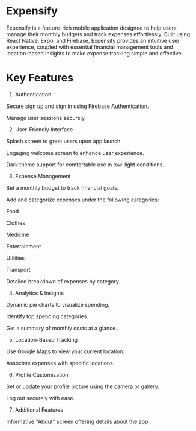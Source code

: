 # Expensify

Expensify is a feature-rich mobile application designed to help users manage their monthly budgets and track expenses effortlessly. Built using React Native, Expo, and Firebase, Expensify provides an intuitive user experience, coupled with essential financial management tools and location-based insights to make expense tracking simple and effective.

# Key Features

1. Authentication

Secure sign up and sign in using Firebase Authentication.

Manage user sessions securely.

2. User-Friendly Interface

Splash screen to greet users upon app launch.

Engaging welcome screen to enhance user experience.

Dark theme support for comfortable use in low-light conditions.

3. Expense Management

Set a monthly budget to track financial goals.

Add and categorize expenses under the following categories:

Food

Clothes

Medicine

Entertainment

Utilities

Transport

Detailed breakdown of expenses by category.

4. Analytics & Insights

Dynamic pie charts to visualize spending.

Identify top spending categories.

Get a summary of monthly costs at a glance.

5. Location-Based Tracking

Use Google Maps to view your current location.

Associate expenses with specific locations.

6. Profile Customization

Set or update your profile picture using the camera or gallery.

Log out securely with ease.

7. Additional Features

Informative "About" screen offering details about the app.
